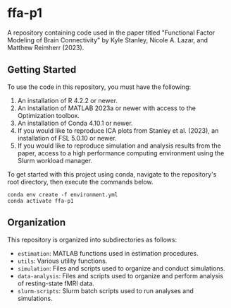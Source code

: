 # ffa-p1

A repository containing code used in the paper titled "Functional Factor Modeling of Brain Connectivity" by Kyle Stanley, Nicole A. Lazar, and Matthew Reimherr (2023). 

## Getting Started

To use the code in this repository, you must have the following: 

1. An installation of R 4.2.2 or newer. 
2. An installation of MATLAB 2023a or newer with access to the Optimization toolbox.
3. An installation of Conda 4.10.1 or newer.
4. If you would like to reproduce ICA plots from Stanley et al. (2023), an installation of FSL 5.0.10 or newer.
5. If you would like to reproduce simulation and analysis results from the paper, access to a high performance computing environment using the Slurm workload manager. 


To get started with this project using conda, navigate to the repository's root directory, then execute the commands below. 

```
conda env create -f environment.yml
conda activate ffa-p1
```

## Organization

This repository is organized into subdirectories as follows: 

- `estimation`: MATLAB functions used in estimation procedures. 
- `utils`: Various utility functions. 
- `simulation`: Files and scripts used to organize and conduct simulations. 
- `data-analysis`: Files and scripts used to organize and perform analysis of resting-state fMRI data.
- `slurm-scripts`: Slurm batch scripts used to run analyses and simulations.
